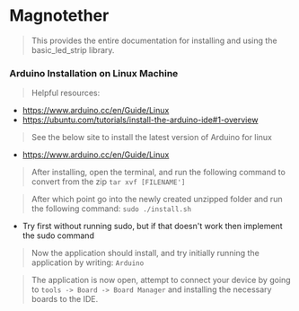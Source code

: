 # Magnotether 
> This provides the entire documentation for installing and using the basic_led_strip library. 

### Arduino Installation on Linux Machine
> Helpful resources:
  * https://www.arduino.cc/en/Guide/Linux
  * https://ubuntu.com/tutorials/install-the-arduino-ide#1-overview
> See the below site to install the latest version of Arduino for linux
  * https://www.arduino.cc/en/Guide/Linux
  
> After installing, open the terminal, and run the following command to convert from the zip
> ```tar xvf [FILENAME']```

> After which point go into the newly created unzipped folder and run the following command:
> ```sudo ./install.sh```
  * Try first without running sudo, but if that doesn't work then implement the sudo command
   
> Now the application should install, and try initially running the application by writing:
> ```Arduino```

> The application is now open, attempt to connect your device by going to ```tools -> Board -> Board Manager``` and installing the necessary boards to the IDE.
>  

